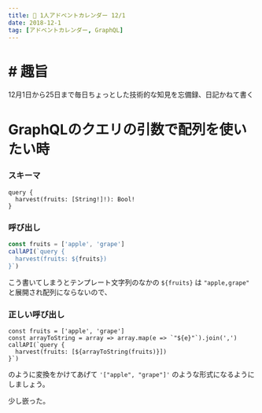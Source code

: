 ```yaml
---
title: 📅 1人アドベントカレンダー 12/1
date: 2018-12-1
tag: [アドベントカレンダー, GraphQL]
---
```


# # 趣旨
12月1日から25日まで毎日ちょっとした技術的な知見を忘備録、日記かねて書く

# GraphQLのクエリの引数で配列を使いたい時

### スキーマ
```
query {
  harvest(fruits: [String!]!): Bool!
}
```

### 呼び出し
```js
const fruits = ['apple', 'grape']
callAPI(`query {
  harvest(fruits: ${fruits})
}`)
```

こう書いてしまうとテンプレート文字列のなかの `${fruits}` は `"apple,grape"` と展開され配列にならないので、

### 正しい呼び出し
```
const fruits = ['apple', 'grape']
const arrayToString = array => array.map(e => `"${e}"`).join(',')
callAPI(`query {
  harvest(fruits: [${arrayToString(fruits)}])
}`)
```

のように変換をかけてあげて `'["apple", "grape"]'` のような形式になるようにしましょう。

少し嵌った。